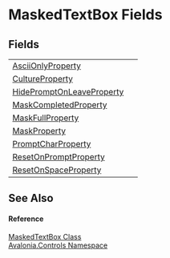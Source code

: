 # MaskedTextBox Fields




## Fields
<table>
<tr>
<td><a href="F_Avalonia_Controls_MaskedTextBox_AsciiOnlyProperty">AsciiOnlyProperty</a></td>
<td> </td>
</tr>
<tr>
<td><a href="F_Avalonia_Controls_MaskedTextBox_CultureProperty">CultureProperty</a></td>
<td> </td>
</tr>
<tr>
<td><a href="F_Avalonia_Controls_MaskedTextBox_HidePromptOnLeaveProperty">HidePromptOnLeaveProperty</a></td>
<td> </td>
</tr>
<tr>
<td><a href="F_Avalonia_Controls_MaskedTextBox_MaskCompletedProperty">MaskCompletedProperty</a></td>
<td> </td>
</tr>
<tr>
<td><a href="F_Avalonia_Controls_MaskedTextBox_MaskFullProperty">MaskFullProperty</a></td>
<td> </td>
</tr>
<tr>
<td><a href="F_Avalonia_Controls_MaskedTextBox_MaskProperty">MaskProperty</a></td>
<td> </td>
</tr>
<tr>
<td><a href="F_Avalonia_Controls_MaskedTextBox_PromptCharProperty">PromptCharProperty</a></td>
<td> </td>
</tr>
<tr>
<td><a href="F_Avalonia_Controls_MaskedTextBox_ResetOnPromptProperty">ResetOnPromptProperty</a></td>
<td> </td>
</tr>
<tr>
<td><a href="F_Avalonia_Controls_MaskedTextBox_ResetOnSpaceProperty">ResetOnSpaceProperty</a></td>
<td> </td>
</tr>
</table>

## See Also


#### Reference
<a href="T_Avalonia_Controls_MaskedTextBox">MaskedTextBox Class</a>  
<a href="N_Avalonia_Controls">Avalonia.Controls Namespace</a>  

